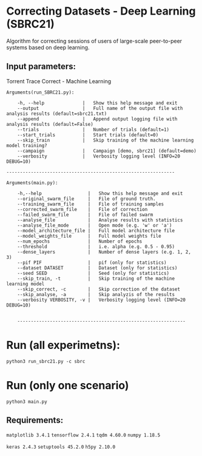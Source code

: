 # Correcting Datasets - Deep Learning (SBRC21)

Algorithm for correcting sessions of users of large-scale peer-to-peer systems based on deep learning.



## Input parameters:

Torrent Trace Correct - Machine Learning


    Arguments(run_SBRC21.py):
        
        -h, --help              |   Show this help message and exit
        --output                |   Full name of the output file with analysis results (default=sbrc21.txt)
        --append                |   Append output logging file with analysis results (default=False)
        --trials                |   Number of trials (default=1)
        --start_trials          |   Start trials (default=0)
        --skip_train            |   Skip training of the machine learning model training?
        --campaign              |   Campaign [demo, sbrc21] (default=demo)
        --verbosity             |   Verbosity logging level (INFO=20 DEBUG=10)

    --------------------------------------------------------------
   
    Arguments(main.py):

        -h,--help                 |   Show this help message and exit
        --original_swarm_file     |   File of ground truth.
        --training_swarm_file     |   File of training samples
        --corrected_swarm_file    |   File of correction
        --failed_swarm_file       |   File of failed swarm
        --analyse_file            |   Analyse results with statistics
        --analyse_file_mode       |   Open mode (e.g. 'w' or 'a')
        --model_architecture_file |   Full model architecture file
        --model_weights_file      |   Full model weights file
        --num_epochs              |   Number of epochs
        --threshold               |   i.e. alpha (e.g. 0.5 - 0.95)
        --dense_layers            |   Number of dense layers (e.g. 1, 2, 3)
        --pif PIF                 |   pif (only for statistics)
        --dataset DATASET         |   Dataset (only for statistics)
        --seed SEED               |   Seed (only for statistics)
        --skip_train, -t          |   Skip training of the machine learning model
        --skip_correct, -c        |   Skip correction of the dataset
        --skip_analyse, -a        |   Skip analyzis of the results
        --verbosity VERBOSITY, -v |   Verbosity logging level (INFO=20 DEBUG=10)


        --------------------------------------------------------------

#  Run (all experimetns):
`python3 run_sbrc21.py -c sbrc`

# Run (only one scenario)
`python3 main.py`

## Requirements:

`matplotlib 3.4.1`
`tensorflow 2.4.1`
`tqdm 4.60.0`
`numpy 1.18.5`

`keras 2.4.3`
`setuptools 45.2.0`
`h5py 2.10.0`

